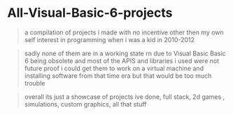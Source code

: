 # All-Visual-Basic-6-projects

>a compilation of projects i made with no incentive other then my own self interest in programming when i was a kid in 2010-2012


>sadly none of them are in a working state rn due to Visual Basic Basic 6 being obsolete and most of the APIS and libraries i used were not future proof
i could get them to work on a virtual machine and installing software from that time era but that would be too much trouble

>overall its just a showcase of projects ive done, full stack, 2d games , simulations, custom graphics, all that stuff
